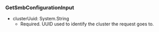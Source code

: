 ### GetSmbConfigurationInput


- clusterUuid: System.String
  - Required. UUID used to identify the cluster the request goes to.
